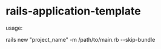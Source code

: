 rails-application-template
==========================

usage:

rails new "project_name" -m /path/to/main.rb --skip-bundle

